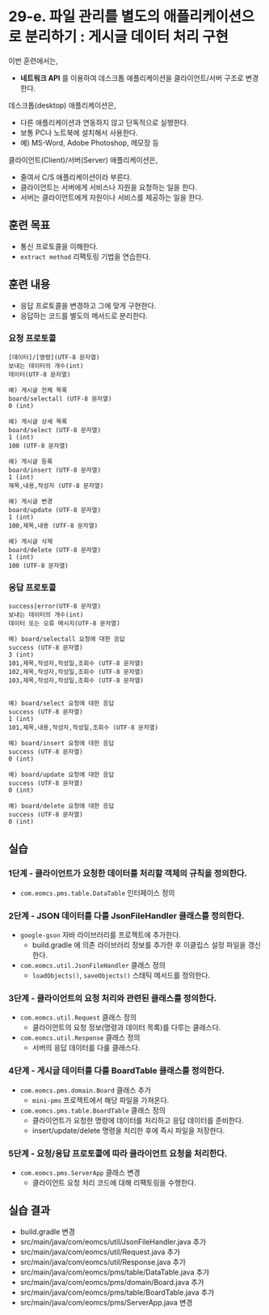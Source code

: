 
# 29-e. 파일 관리를 별도의 애플리케이션으로 분리하기 : 게시글 데이터 처리 구현

이번 훈련에서는,
- **네트워크 API** 를 이용하여 데스크톱 애플리케이션을 클라이언트/서버 구조로 변경한다.

데스크톱(desktop) 애플리케이션은,
- 다른 애플리케이션과 연동하지 않고 단독적으로 실행한다.
- 보통 PC나 노트북에 설치해서 사용한다.
- 예) MS-Word, Adobe Photoshop, 메모장 등

클라이언트(Client)/서버(Server) 애플리케이션은,
- 줄여서 C/S 애플리케이션이라 부른다.
- 클라이언트는 서버에게 서비스나 자원을 요청하는 일을 한다.
- 서버는 클라이언트에게 자원이나 서비스를 제공하는 일을 한다.

## 훈련 목표
- 통신 프로토콜을 이해한다.
- `extract method` 리팩토링 기법을 연습한다.

## 훈련 내용
- 응답 프로토콜을 변경하고 그에 맞게 구현한다.
- 응답하는 코드를 별도의 메서드로 분리한다.

### 요청 프로토콜

```
[데이터]/[명령](UTF-8 문자열)
보내는 데이터의 개수(int)
데이터(UTF-8 문자열)

예) 게시글 전체 목록 
board/selectall (UTF-8 문자열)
0 (int)

예) 게시글 상세 목록
board/select (UTF-8 문자열)
1 (int)
100 (UTF-8 문자열)

예) 게시글 등록
board/insert (UTF-8 문자열)
1 (int)
제목,내용,작성자 (UTF-8 문자열)

예) 게시글 변경
board/update (UTF-8 문자열)
1 (int)
100,제목,내용 (UTF-8 문자열)

예) 게시글 삭제
board/delete (UTF-8 문자열)
1 (int)
100 (UTF-8 문자열)
```

### 응답 프로토콜

```
success|error(UTF-8 문자열)
보내는 데이터의 개수(int)
데이터 또는 오류 메시지(UTF-8 문자열)

예) board/selectall 요청에 대한 응답
success (UTF-8 문자열)
3 (int)
101,제목,작성자,작성일,조회수 (UTF-8 문자열)
102,제목,작성자,작성일,조회수 (UTF-8 문자열)
103,제목,작성자,작성일,조회수 (UTF-8 문자열)


예) board/select 요청에 대한 응답
success (UTF-8 문자열)
1 (int)
101,제목,내용,작성자,작성일,조회수 (UTF-8 문자열)

예) board/insert 요청에 대한 응답
success (UTF-8 문자열)
0 (int)

예) board/update 요청에 대한 응답
success (UTF-8 문자열)
0 (int)

예) board/delete 요청에 대한 응답
success (UTF-8 문자열)
0 (int)
```

## 실습

### 1단계 - 클라이언트가 요청한 데이터를 처리할 객체의 규칙을 정의한다.

- `com.eomcs.pms.table.DataTable` 인터페이스 정의

### 2단계 - JSON 데이터를 다룰 JsonFileHandler 클래스를 정의한다.

- `google-gson` 자바 라이브러리를 프로젝트에 추가한다.
    - build.gradle 에 의존 라이브러리 정보를 추가한 후 이클립스 설정 파일을 갱신한다.
- `com.eomcs.util.JsonFileHandler` 클래스 정의 
    - `loadObjects()`, `saveObjects()` 스태틱 메서드를 정의한다. 

### 3단계 - 클라이언트의 요청 처리와 관련된 클래스를 정의한다.

- `com.eomcs.util.Request` 클래스 정의
    - 클라이언트의 요청 정보(명령과 데이터 목록)를 다루는 클래스다.
- `com.eomcs.util.Response` 클래스 정의
    - 서버의 응답 데이터를 다룰 클래스다.

### 4단계 - 게시글 데이터를 다룰 BoardTable 클래스를 정의한다.

- `com.eomcs.pms.domain.Board` 클래스 추가
    - `mini-pms` 프로젝트에서 해당 파일을 가져온다.
- `com.eomcs.pms.table.BoardTable` 클래스 정의
    - 클라이언트가 요청한 명령에 데이터를 처리하고 응답 데이터를 준비한다.
    - insert/update/delete 명령을 처리한 후에 즉시 파일을 저장한다.

### 5단계 - 요청/응답 프로토콜에 따라 클라이언트 요청을 처리한다.

- `com.eomcs.pms.ServerApp` 클래스 변경
    - 클라이언트 요청 처리 코드에 대해 리팩토링을 수행한다.


## 실습 결과
- build.gradle 변경
- src/main/java/com/eomcs/util/JsonFileHandler.java 추가
- src/main/java/com/eomcs/util/Request.java 추가
- src/main/java/com/eomcs/util/Response.java 추가
- src/main/java/com/eomcs/pms/table/DataTable.java 추가
- src/main/java/com/eomcs/pms/domain/Board.java 추가
- src/main/java/com/eomcs/pms/table/BoardTable.java 추가
- src/main/java/com/eomcs/pms/ServerApp.java 변경


